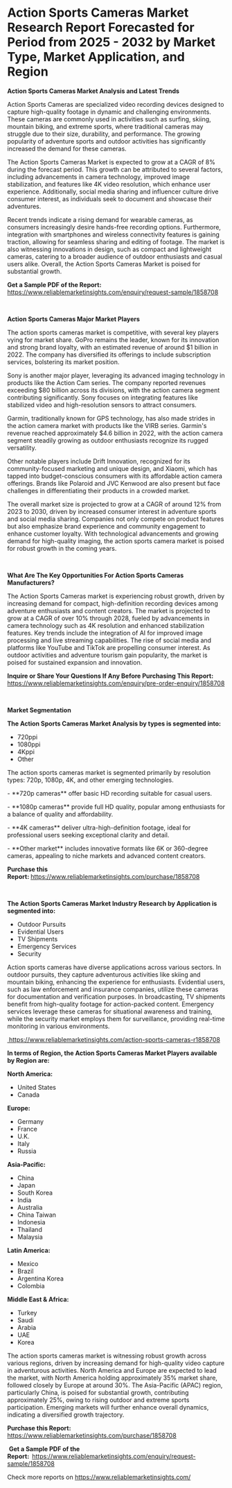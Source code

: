 <p><h1>Action Sports Cameras Market Research Report Forecasted for Period from 2025 -  2032 by Market Type, Market Application, and Region</h1></p><p><strong>Action Sports Cameras Market Analysis and Latest Trends</strong></p>
<p><p>Action Sports Cameras are specialized video recording devices designed to capture high-quality footage in dynamic and challenging environments. These cameras are commonly used in activities such as surfing, skiing, mountain biking, and extreme sports, where traditional cameras may struggle due to their size, durability, and performance. The growing popularity of adventure sports and outdoor activities has significantly increased the demand for these cameras.</p><p>The Action Sports Cameras Market is expected to grow at a CAGR of 8% during the forecast period. This growth can be attributed to several factors, including advancements in camera technology, improved image stabilization, and features like 4K video resolution, which enhance user experience. Additionally, social media sharing and influencer culture drive consumer interest, as individuals seek to document and showcase their adventures.</p><p>Recent trends indicate a rising demand for wearable cameras, as consumers increasingly desire hands-free recording options. Furthermore, integration with smartphones and wireless connectivity features is gaining traction, allowing for seamless sharing and editing of footage. The market is also witnessing innovations in design, such as compact and lightweight cameras, catering to a broader audience of outdoor enthusiasts and casual users alike. Overall, the Action Sports Cameras Market is poised for substantial growth.</p></p>
<p><strong>Get a Sample PDF of the Report:&nbsp;</strong> <a href="https://www.reliablemarketinsights.com/enquiry/request-sample/1858708?utm_campaign=3556&utm_medium=2&utm_source=Github&utm_content=ia&utm_term=04042025&utm_id=action-sports-cameras">https://www.reliablemarketinsights.com/enquiry/request-sample/1858708</a></p>
<p>&nbsp;</p>
<p><strong>Action Sports Cameras Major Market Players</strong></p>
<p><p>The action sports cameras market is competitive, with several key players vying for market share. GoPro remains the leader, known for its innovation and strong brand loyalty, with an estimated revenue of around $1 billion in 2022. The company has diversified its offerings to include subscription services, bolstering its market position.</p><p>Sony is another major player, leveraging its advanced imaging technology in products like the Action Cam series. The company reported revenues exceeding $80 billion across its divisions, with the action camera segment contributing significantly. Sony focuses on integrating features like stabilized video and high-resolution sensors to attract consumers.</p><p>Garmin, traditionally known for GPS technology, has also made strides in the action camera market with products like the VIRB series. Garmin's revenue reached approximately $4.6 billion in 2022, with the action camera segment steadily growing as outdoor enthusiasts recognize its rugged versatility.</p><p>Other notable players include Drift Innovation, recognized for its community-focused marketing and unique design, and Xiaomi, which has tapped into budget-conscious consumers with its affordable action camera offerings. Brands like Polaroid and JVC Kenwood are also present but face challenges in differentiating their products in a crowded market.</p><p>The overall market size is projected to grow at a CAGR of around 12% from 2023 to 2030, driven by increased consumer interest in adventure sports and social media sharing. Companies not only compete on product features but also emphasize brand experience and community engagement to enhance customer loyalty. With technological advancements and growing demand for high-quality imaging, the action sports camera market is poised for robust growth in the coming years.</p></p>
<p>&nbsp;</p>
<p><strong>What Are The Key Opportunities For Action Sports Cameras Manufacturers?</strong></p>
<p><p>The Action Sports Cameras market is experiencing robust growth, driven by increasing demand for compact, high-definition recording devices among adventure enthusiasts and content creators. The market is projected to grow at a CAGR of over 10% through 2028, fueled by advancements in camera technology such as 4K resolution and enhanced stabilization features. Key trends include the integration of AI for improved image processing and live streaming capabilities. The rise of social media and platforms like YouTube and TikTok are propelling consumer interest. As outdoor activities and adventure tourism gain popularity, the market is poised for sustained expansion and innovation.</p></p>
<p><strong>Inquire or Share Your Questions If Any Before Purchasing This Report:</strong> <a href="https://www.reliablemarketinsights.com/enquiry/pre-order-enquiry/1858708?utm_campaign=3556&utm_medium=2&utm_source=Github&utm_content=ia&utm_term=04042025&utm_id=action-sports-cameras">https://www.reliablemarketinsights.com/enquiry/pre-order-enquiry/1858708</a></p>
<p>&nbsp;</p>
<p><strong>Market Segmentation</strong></p>
<p><strong>The Action Sports Cameras Market Analysis by types is segmented into:</strong></p>
<p><ul><li>720ppi</li><li>1080ppi</li><li>4Kppi</li><li>Other</li></ul></p>
<p><p>The action sports cameras market is segmented primarily by resolution types: 720p, 1080p, 4K, and other emerging technologies. </p><p>- **720p cameras** offer basic HD recording suitable for casual users. </p><p>- **1080p cameras** provide full HD quality, popular among enthusiasts for a balance of quality and affordability. </p><p>- **4K cameras** deliver ultra-high-definition footage, ideal for professional users seeking exceptional clarity and detail. </p><p>- **Other market** includes innovative formats like 6K or 360-degree cameras, appealing to niche markets and advanced content creators.</p></p>
<p><strong>Purchase this Report:&nbsp;</strong><a href="https://www.reliablemarketinsights.com/purchase/1858708?utm_campaign=3556&utm_medium=2&utm_source=Github&utm_content=ia&utm_term=04042025&utm_id=action-sports-cameras">https://www.reliablemarketinsights.com/purchase/1858708</a></p>
<p>&nbsp;</p>
<p><strong>The Action Sports Cameras Market Industry Research by Application is segmented into:</strong></p>
<p><ul><li>Outdoor Pursuits</li><li>Evidential Users</li><li>TV Shipments</li><li>Emergency Services</li><li>Security</li></ul></p>
<p><p>Action sports cameras have diverse applications across various sectors. In outdoor pursuits, they capture adventurous activities like skiing and mountain biking, enhancing the experience for enthusiasts. Evidential users, such as law enforcement and insurance companies, utilize these cameras for documentation and verification purposes. In broadcasting, TV shipments benefit from high-quality footage for action-packed content. Emergency services leverage these cameras for situational awareness and training, while the security market employs them for surveillance, providing real-time monitoring in various environments.</p></p>
<p><a href="https://www.reliablemarketinsights.com/action-sports-cameras-r1858708?utm_campaign=3556&utm_medium=2&utm_source=Github&utm_content=ia&utm_term=04042025&utm_id=action-sports-cameras">&nbsp;https://www.reliablemarketinsights.com/action-sports-cameras-r1858708</a></p>
<p><strong>In terms of Region, the Action Sports Cameras Market Players available by Region are:</strong></p>
<p>
    <p> <strong> North America: </strong>
        <ul>
            <li>United States</li>
            <li>Canada</li>
        </ul>
        </p> 
    <p> <strong> Europe: </strong>
        <ul>
            <li>Germany</li>
            <li>France</li>
            <li>U.K.</li>
            <li>Italy</li>
            <li>Russia</li>
        </ul>
        </p> 
    <p> <strong> Asia-Pacific: </strong>
        <ul>
            <li>China</li>
            <li>Japan</li>
            <li>South Korea</li>
            <li>India</li>
            <li>Australia</li>
            <li>China Taiwan</li>
            <li>Indonesia</li>
            <li>Thailand</li>
            <li>Malaysia</li>
        </ul>
        </p> 
    <p> <strong> Latin America: </strong>
        <ul>
            <li>Mexico</li>
            <li>Brazil</li>
            <li>Argentina Korea</li>
            <li>Colombia</li>
        </ul>
        </p> 
    <p> <strong> Middle East & Africa: </strong>
        <ul>
            <li>Turkey</li>
            <li>Saudi</li>
            <li>Arabia</li>
            <li>UAE</li>
            <li>Korea</li>
        </ul>
    </p>
    </p>
<p><p>The action sports cameras market is witnessing robust growth across various regions, driven by increasing demand for high-quality video capture in adventurous activities. North America and Europe are expected to lead the market, with North America holding approximately 35% market share, followed closely by Europe at around 30%. The Asia-Pacific (APAC) region, particularly China, is poised for substantial growth, contributing approximately 25%, owing to rising outdoor and extreme sports participation. Emerging markets will further enhance overall dynamics, indicating a diversified growth trajectory.</p></p>
<p><strong>Purchase this Report: </strong><a href="https://www.reliablemarketinsights.com/purchase/1858708?utm_campaign=3556&utm_medium=2&utm_source=Github&utm_content=ia&utm_term=04042025&utm_id=action-sports-cameras">https://www.reliablemarketinsights.com/purchase/1858708</a></p>
<p>&nbsp;<strong>Get a Sample PDF of the Report:&nbsp;&nbsp;</strong><a href="https://www.reliablemarketinsights.com/enquiry/request-sample/1858708?utm_campaign=3556&utm_medium=2&utm_source=Github&utm_content=ia&utm_term=04042025&utm_id=action-sports-cameras">https://www.reliablemarketinsights.com/enquiry/request-sample/1858708</a></p>
<p><strong></strong></p>
<p>Check more reports on <a href="https://www.reliablemarketinsights.com/?utm_campaign=3556&utm_medium=2&utm_source=Github&utm_content=ia&utm_term=04042025&utm_id=action-sports-cameras">https://www.reliablemarketinsights.com/</a></p>